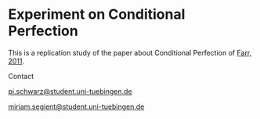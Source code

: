 # Experiment on Conditional Perfection

This is a replication study of the paper about Conditional Perfection of [Farr, 2011](https://ojs.ub.uni-konstanz.de/sub/index.php/sub/article/view/374).

Contact

pi.schwarz@student.uni-tuebingen.de

miriam.segient@student.uni-tuebingen.de
